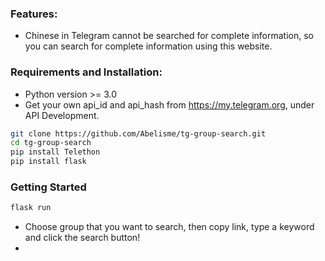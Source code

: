 ### Features:
* Chinese in Telegram cannot be searched for complete information, so you can search for complete information using this website.
### Requirements and Installation:
* Python version >= 3.0
* Get your own api_id and api_hash from https://my.telegram.org, under API Development.

``` bash
git clone https://github.com/Abelisme/tg-group-search.git
cd tg-group-search
pip install Telethon
pip install flask
```

### Getting Started
``` bash
flask run
```
* Choose group that you want to search, then copy link, type a keyword and click the search button!
* 




